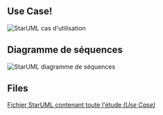 ## Use Case!

![StarUML cas d'utilisation](https://github.com/ChineDmitri/M1_AL_ProjetFinal_Equipe1/blob/conception_uml/use_case.jpg)

## Diagramme de séquences

![StarUML diagramme de séquences](https://github.com/ChineDmitri/M1_AL_ProjetFinal_Equipe1/blob/conception_uml/diagramme_sequences.jpg)

## Files
[Fichier StarUML contenant toute l'étude *(Use Case)*](https://github.com/ChineDmitri/M1_AL_ProjetFinal_Equipe1/blob/conception_uml/UML.mdj)
